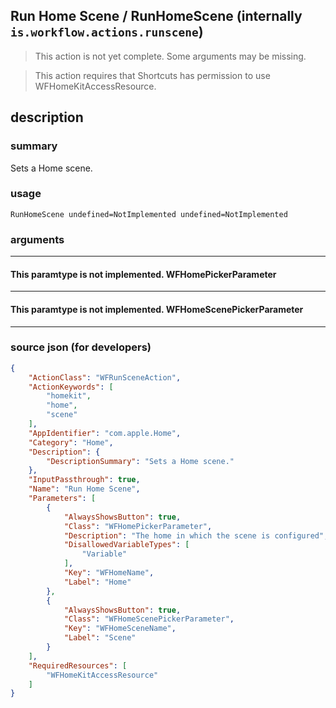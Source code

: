 
## Run Home Scene / RunHomeScene (internally `is.workflow.actions.runscene`)

> This action is not yet complete. Some arguments may be missing.

> This action requires that Shortcuts has permission to use WFHomeKitAccessResource.


## description

### summary

Sets a Home scene.


### usage
```
RunHomeScene undefined=NotImplemented undefined=NotImplemented
```

### arguments

---

#### This paramtype is not implemented. WFHomePickerParameter

---

#### This paramtype is not implemented. WFHomeScenePickerParameter

---

### source json (for developers)

```json
{
	"ActionClass": "WFRunSceneAction",
	"ActionKeywords": [
		"homekit",
		"home",
		"scene"
	],
	"AppIdentifier": "com.apple.Home",
	"Category": "Home",
	"Description": {
		"DescriptionSummary": "Sets a Home scene."
	},
	"InputPassthrough": true,
	"Name": "Run Home Scene",
	"Parameters": [
		{
			"AlwaysShowsButton": true,
			"Class": "WFHomePickerParameter",
			"Description": "The home in which the scene is configured",
			"DisallowedVariableTypes": [
				"Variable"
			],
			"Key": "WFHomeName",
			"Label": "Home"
		},
		{
			"AlwaysShowsButton": true,
			"Class": "WFHomeScenePickerParameter",
			"Key": "WFHomeSceneName",
			"Label": "Scene"
		}
	],
	"RequiredResources": [
		"WFHomeKitAccessResource"
	]
}
```
